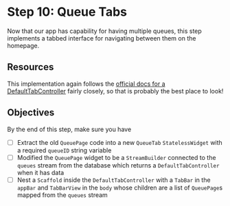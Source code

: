 # Step 10: Queue Tabs

Now that our app has capability for having multiple queues, this step implements a tabbed interface for navigating between them on the homepage.

## Resources

This implementation again follows the [official docs for a DefaultTabController](https://api.flutter.dev/flutter/material/DefaultTabController-class.html) fairly closely, so that is probably the best place to look!

## Objectives
By the end of this step, make sure you have
- [ ] Extract the old `QueuePage` code into a new `QueueTab` `StatelessWidget` with a required `queueID` string variable
- [ ] Modified the `QueuePage` widget to be a `StreamBuilder` connected to the `queues` stream from the database which returns a `DefaultTabController` when it has data
- [ ] Nest a `Scaffold` inside the `DefaultTabController` with a `TabBar` in the `appBar` and `TabBarView` in the `body` whose children are a list of `QueuePage`s mapped from the `queues` stream
